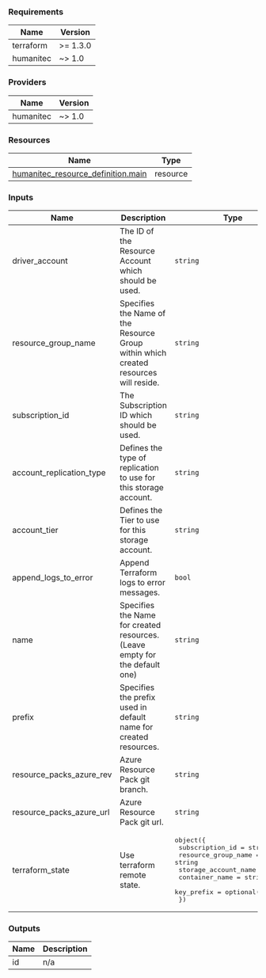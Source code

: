 <!-- BEGIN_TF_DOCS -->
### Requirements

| Name | Version |
|------|---------|
| terraform | >= 1.3.0 |
| humanitec | ~> 1.0 |

### Providers

| Name | Version |
|------|---------|
| humanitec | ~> 1.0 |

### Resources

| Name | Type |
|------|------|
| [humanitec_resource_definition.main](https://registry.terraform.io/providers/humanitec/humanitec/latest/docs/resources/resource_definition) | resource |

### Inputs

| Name | Description | Type | Default | Required |
|------|-------------|------|---------|:--------:|
| driver\_account | The ID of the Resource Account which should be used. | `string` | n/a | yes |
| resource\_group\_name | Specifies the Name of the Resource Group within which created resources will reside. | `string` | n/a | yes |
| subscription\_id | The Subscription ID which should be used. | `string` | n/a | yes |
| account\_replication\_type | Defines the type of replication to use for this storage account. | `string` | `"GRS"` | no |
| account\_tier | Defines the Tier to use for this storage account. | `string` | `"Standard"` | no |
| append\_logs\_to\_error | Append Terraform logs to error messages. | `bool` | `false` | no |
| name | Specifies the Name for created resources. (Leave empty for the default one) | `string` | `""` | no |
| prefix | Specifies the prefix used in default name for created resources. | `string` | `"hum-rp-blob-storage-ex-"` | no |
| resource\_packs\_azure\_rev | Azure Resource Pack git branch. | `string` | `"refs/heads/main"` | no |
| resource\_packs\_azure\_url | Azure Resource Pack git url. | `string` | `"https://github.com/humanitec-architecture/resource-packs-azure.git"` | no |
| terraform\_state | Use terraform remote state. | <pre>object({<br>    subscription_id      = string<br>    resource_group_name  = string<br>    storage_account_name = string<br>    container_name       = string<br>    key_prefix           = optional(string)<br>  })</pre> | `null` | no |

### Outputs

| Name | Description |
|------|-------------|
| id | n/a |
<!-- END_TF_DOCS -->